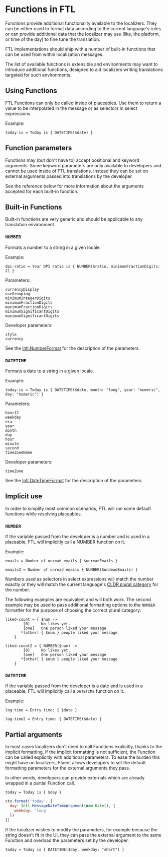 # Functions in FTL

Functions provide additional functionality available to the localizers. They
can be either used to format data according to the current language's rules or
can provide additional data that the localizer may use (like, the platform, or
time of the day) to fine tune the translation.

FTL implementations should ship with a number of built-in functions that can be
used from within localization messages.

The list of available functions is extensible and environments may want to
introduce additional functions, designed to aid localizers writing translations
targeted for such environments.

## Using Functions

FTL Functions can only be called inside of placeables. Use them to return
a value to be interpolated in the message or as selectors in select
expressions.

Example:
```
today-is = Today is { DATETIME($date) }
```

## Function parameters

Functions may (but don't have to) accept positional and keyword arguments. Some
keyword parameters are only available to developers and cannot be used inside
of FTL translations. Instead they can be set on external arguments passed into
translations by the developer.

See the reference below for more information about the arguments accepted for
each built-in function.

## Built-in Functions

Built-in functions are very generic and should be applicable to any translation
environment.

### `NUMBER`

Formats a number to a string in a given locale.

Example:
```
dpi-ratio = Your DPI ratio is { NUMBER($ratio, minimumFractionDigits: 2) }
```

Parameters:
```
currencyDisplay
useGrouping
minimumIntegerDigits
minimumFractionDigits
maximumFractionDigits
minimumSignificantDigits
maximumSignificantDigits
```

Developer parameters:
```
style
currency
```

See the
[Intl.NumberFormat](https://developer.mozilla.org/en-US/docs/Web/JavaScript/Reference/Global_Objects/NumberFormat)
for the description of the parameters.

### `DATETIME`

Formats a date to a string in a given locale.

Example:
```
today-is = Today is { DATETIME($date, month: "long", year: "numeric", day: "numeric") }
```

Parameters:
```
hour12
weekday
era
year
month
day
hour
minute
second
timeZoneName
```

Developer parameters:
```
timeZone
```

See the [Intl.DateTimeFormat](https://developer.mozilla.org/en-US/docs/Web/JavaScript/Reference/Global_Objects/DateTimeFormat) for the description of the parameters.

## Implicit use

In order to simplify most common scenarios, FTL will run some default functions
while resolving placeables.

### `NUMBER`

If the variable passed from the developer is a number and is used in
a placeable, FTL will implicitly call a NUMBER function on it.

Example:
```
emails = Number of unread emails { $unreadEmails }

emails2 = Number of unread emails { NUMBER($undeadEmails) }
```

Numbers used as selectors in select expressions will match the number exactly
or they will match the current language's [CLDR plural
category](http://www.unicode.org/cldr/charts/30/supplemental/language_plural_rules.html)
for the number.

The following examples are equivalent and will both work. The second example
may be used to pass additional formatting options to the `NUMBER` formatter for
the purpose of choosing the correct plural category:

```
liked-count = { $num ->
        [0]     No likes yet.
        [one]   One person liked your message
       *[other] { $num } people liked your message
    }

liked-count2 = { NUMBER($num) ->
        [0]     No likes yet.
        [one]   One person liked your message
       *[other] { $num } people liked your message
    }
```

### `DATETIME`

If the variable passed from the developer is a date and is used in a placeable,
FTL will implicitly call a `DATETIME` function on it.

Example:
```
log-time = Entry time: { $date }

log-time2 = Entry time: { DATETIME($date) }
```

## Partial arguments

In most cases localizers don't need to call Functions explicitly, thanks to the
implicit formatting. If the implicit formatting is not sufficient, the Function
can be called explicitly with additional parameters.  To ease the burden this
might have on localizers, Fluent allows developers to set the default
formatting parameters for the external arguments they pass.

In other words, developers can provide externals which are already wrapped in
a partial Function call.

```
today = Today is { $day }
```

```javascript
ctx.format('today', {
  day: Intl.MessageDateTimeArgument(new Date(), {
    weekday: 'long'
  })
})
```

If the localizer wishes to modify the parameters, for example because the
string doesn't fit in the UI, they can pass the external argument to the same
Function and overload the parameters set by the developer.

```
today = Today is { DATETIME($day, weekday: "short") }
```

